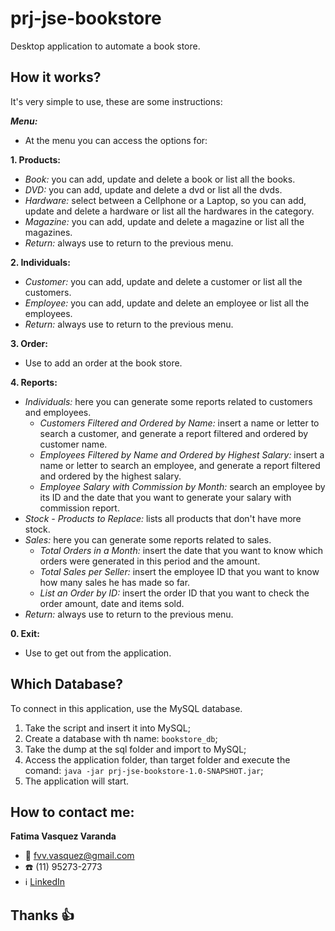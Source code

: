 # prj-jse-bookstore
Desktop application to automate a book store.

## How it works?
It's very simple to use, these are some instructions:

**_Menu:_** 
   - At the menu you can access the options for:

**1. Products:**
   - _Book:_ you can add, update and delete a book or list all the books.
   - _DVD:_ you can add, update and delete a dvd or list all the dvds.
   - _Hardware:_ select between a Cellphone or a Laptop, so you can add, update and delete a hardware or list all the hardwares in the category.
   - _Magazine:_ you can add, update and delete a magazine or list all the magazines.
   - _Return:_ always use to return to the previous menu.

**2. Individuals:**
   - _Customer:_ you can add, update and delete a customer or list all the customers.
   - _Employee:_ you can add, update and delete an employee or list all the employees.
   - _Return:_ always use to return to the previous menu.

**3. Order:**
   - Use to add an order at the book store.

**4. Reports:**
   - _Individuals:_ here you can generate some reports related to customers and employees.
      - _Customers Filtered and Ordered by Name:_ insert a name or letter to search a customer, and generate a report filtered and ordered by customer name.
      - _Employees Filtered by Name and Ordered by Highest Salary:_ insert a name or letter to search an employee, and generate a report filtered and ordered by the highest salary.
      - _Employee Salary with Commission by Month:_ search an employee by its ID and the date that you want to generate your salary with commission report. 
   - _Stock - Products to Replace:_ lists all products that don't have more stock.
   - _Sales:_ here you can generate some reports related to sales.
      - _Total Orders in a Month:_ insert the date that you want to know which orders were generated in this period and the amount.
      - _Total Sales per Seller:_ insert the employee ID that you want to know how many sales he has made so far.
      - _List an Order by ID:_ insert the order ID that you want to check the order amount, date and items sold.
   - _Return:_ always use to return to the previous menu.

**0. Exit:**
   - Use to get out from the application.

## Which Database?
To connect in this application, use the MySQL database.

1. Take the script and insert it into MySQL;
2. Create a database with th name: `bookstore_db`;
3. Take the dump at the sql folder and import to MySQL;
4. Access the application folder, than target folder and execute the comand: `java -jar prj-jse-bookstore-1.0-SNAPSHOT.jar`;
5. The application will start.

## How to contact me:
**Fatima Vasquez Varanda**
- :email: fvv.vasquez@gmail.com
- :phone: (11) 95273-2773
- :information_source: [LinkedIn](https://www.linkedin.com/in/fatimavasquez/)

## Thanks :thumbsup:
